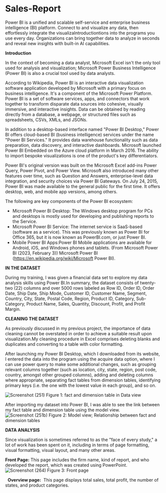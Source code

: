 # Sales-Report
Power BI is a unified and scalable self-service and enterprise business intelligence (BI) platform. Connect to and visualize any data, then effortlessly integrate the visualizaIntroductiontions into the programs you use every day.  Organizations can bring together data to analyze in seconds and reveal new insights with built-in AI capabilities.

**Introduction**

In the context of becoming a data analyst, Microsoft Excel isn't the only tool used for analysis and visualization; Microsoft Power Business Intelligence (Power BI) is also a crucial tool used by data analysts.

According to Wikipedia, Power BI is an interactive data visualization software application developed by Microsoft with a primary focus on business intelligence. It's a component of the Microsoft Power Platform. Power BI is a set of software services, apps, and connectors that work together to transform disparate data sources into cohesive, visually immersive, and interactive insights. Data can be obtained by reading directly from a database, a webpage, or structured files such as spreadsheets, CSVs, XMLs, and JSONs.

In addition to a desktop-based interface named "Power BI Desktop," Power BI offers cloud-based BI (business intelligence) services under the name "Power BI Services." It provides data warehouse functionality such as data preparation, data discovery, and interactive dashboards. Microsoft launched Power BI Embedded on the Azure cloud platform in March 2016. The ability to import bespoke visualizations is one of the product's key differentiators.

Power BI's original version was built on the Microsoft Excel add-ins Power Query, Power Pivot, and Power View. Microsoft also introduced many other features over time, such as Question and Answers, enterprise-level data integration, and security choices via Power BI Gateways. On July 24, 2015, Power BI was made available to the general public for the first time. It offers desktop, web, and mobile app versions, among others.

The following are key components of the Power BI ecosystem:
- Microsoft Power BI Desktop: The Windows desktop program for PCs and desktops is mostly used for developing and publishing reports to the Service.
- Microsoft Power BI Service: The internet service is SaaS-based (software as a service). This was previously known as Power BI for Office 365, but it is now known as PowerBI.com, or just Power BI.
- Mobile Power BI Apps:Power BI Mobile applications are available for Android, iOS, and Windows phones and tablets. (From Microsoft Power BI (2023, February 3)) Microsoft Power BI (https://en.wikipedia.org/wiki/Microsoft Power BI).

**IN THE DATASET**

During my training, I was given a financial data set to explore my data analysis skills using Power BI.In summary, the dataset consists of twenty-two (22) columns and over 5000 rows labeled as Row ID, Order ID, Order Date, Ship Date, Ship Mode, Customer ID, Customer Name, Segment, Country, City, State, Postal Code, Region, Product ID, Category, Sub-Category, Product Name, Sales, Quantity, Discount, Profit, and Profit Margin.

**CLEANING THE DATASET**

As previously discussed in my previous project, the importance of data cleaning cannot be overstated in order to achieve a suitable result upon visualization.My cleaning procedure in Excel comprises deleting blanks and duplicates and converting to a table with color formatting.

After launching my Power BI Desktop, which I downloaded from its website, I entered the data into the program using the acquire data option, where I can use power query to make some additional changes, such as grouping relevant columns together (such as location, city, state, region, post code, country, amongst other grouped columns), adding and deleting columns where appropriate, separating fact tables from dimension tables, identifying primary keys (i.e. the one with the lowest value in each group), and so on.

![Screenshot (251)](https://user-images.githubusercontent.com/124578882/218732046-033a9427-82ac-407b-9e3d-b5546b4b31df.png)
                                      Figure 1: fact and dimension table in Data view

After importing my dataset into Power BI, I was able to see the link between my fact table and dimension table using the model view.
![Screenshot (251b)](https://user-images.githubusercontent.com/124578882/218754081-526c4b20-de9d-4172-b5fd-ea8297952922.png)
Figure 2: Model view; Relationship between fact and dimension tables

**DATA ANALYSIS**

Since visualization is sometimes referred to as the "face of every study," a lot of work has been spent on it, including in terms of page formatting, visual formatting, visual layout, and many other areas.

**Front Page:**  This page includes the firm name, kind of report, and who developed the report, which was created using PowerPoint.
![Screenshot (264)](https://user-images.githubusercontent.com/124578882/218758548-eeacdd49-9d6a-4b4f-995c-55141587bd03.png)
Figure 3: Front page

 
**Overview page:**  This page displays total sales, total profit, the number of states, and product categories.
